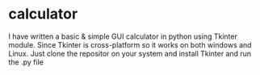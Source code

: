 # calculator
I have written a basic &amp; simple GUI calculator in python using Tkinter module. Since Tkinter is cross-platform so it works on both windows and Linux. Just clone the repositor on your system and install Tkinter and run the .py file
